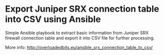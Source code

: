 Export Juniper SRX connection table into CSV using Ansible
===================================

Simple Ansible playbook to extract basic information from Juniper SRX firewall connection table and export it into CSV file for further processing.

More info:
http://overloadedbits.eu/ansible_srx_connection_table_to_csv/
